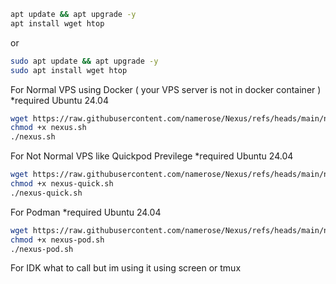 ```bash
apt update && apt upgrade -y
apt install wget htop
```
or
```bash
sudo apt update && apt upgrade -y
sudo apt install wget htop
```

For Normal VPS using Docker ( your VPS server is not in docker container ) *required Ubuntu 24.04
```bash
wget https://raw.githubusercontent.com/namerose/Nexus/refs/heads/main/nexus.sh
chmod +x nexus.sh
./nexus.sh
```

For Not Normal VPS like Quickpod Previlege *required Ubuntu 24.04
```bash
wget https://raw.githubusercontent.com/namerose/Nexus/refs/heads/main/nexus-quick.sh
chmod +x nexus-quick.sh
./nexus-quick.sh
```

For Podman *required Ubuntu 24.04
```bash
wget https://raw.githubusercontent.com/namerose/Nexus/refs/heads/main/nexus-pod.sh
chmod +x nexus-pod.sh
./nexus-pod.sh
```

For IDK what to call but im using it using screen or tmux
